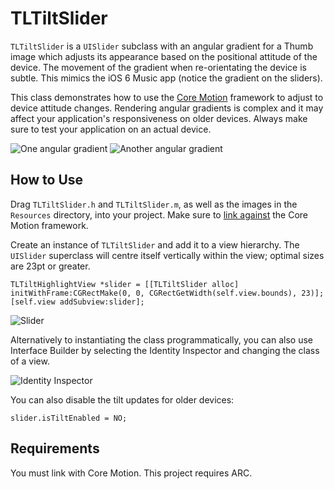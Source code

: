 TLTiltSlider
============

`TLTiltSlider` is a `UISlider` subclass with an angular gradient for a Thumb image which adjusts its appearance based on the positional attitude of the device. The movement of the gradient when re-orientating the device is subtle. This mimics the iOS 6 Music app (notice the gradient on the sliders).

This class demonstrates how to use the [Core Motion](http://developer.apple.com/library/ios/#documentation/CoreMotion/Reference/CoreMotion_Reference/_index.html) framework to adjust to device attitude changes. Rendering angular gradients is complex and it may affect your application's responsiveness on older devices. Always make sure to test your application on an actual device. 

![One angular gradient](https://github.com/TeehanLax/TLTiltSlider/raw/master/images/left.png)
![Another angular gradient](https://github.com/TeehanLax/TLTiltSlider/raw/master/images/right.png)

How to Use
------------

Drag `TLTiltSlider.h` and `TLTiltSlider.m`, as well as the images in the `Resources` directory, into your project. Make sure to [link against](http://stackoverflow.com/questions/3352664/how-to-add-existing-frameworks-in-xcode-4) the Core Motion framework. 

Create an instance of `TLTiltSlider` and add it to a view hierarchy. The `UISlider` superclass will centre itself vertically within the view; optimal sizes are 23pt or greater. 

    TLTiltHighlightView *slider = [[TLTiltSlider alloc] initWithFrame:CGRectMake(0, 0, CGRectGetWidth(self.view.bounds), 23)];
    [self.view addSubview:slider];

![Slider](https://github.com/TeehanLax/TLTiltSlider/raw/master/images/slider.png)

Alternatively to instantiating the class programmatically, you can also use Interface Builder by selecting the Identity Inspector and changing the class of a view.

![Identity Inspector](https://github.com/TeehanLax/TLTiltSlider/raw/master/images/identityInspector.png)

You can also disable the tilt updates for older devices:

    slider.isTiltEnabled = NO;

Requirements
------------

You must link with Core Motion. This project requires ARC.
